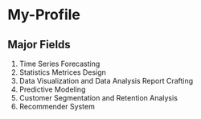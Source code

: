 # My-Profile


## Major Fields

1. Time Series Forecasting
2. Statistics Metrices Design
3. Data Visualization and Data Analysis Report Crafting
4. Predictive Modeling
5. Customer Segmentation and Retention Analysis
6. Recommender System
